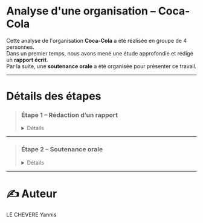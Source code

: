 # Analyse d'une organisation – Coca-Cola

Cette analyse de l'organisation **Coca-Cola** a été réalisée en groupe de 4 personnes.  
Dans un premier temps, nous avons mené une étude approfondie et rédigé un **rapport écrit**.  
Par la suite, une **soutenance orale** a été organisée pour présenter ce travail.

---

# Détails des étapes

> ### Étape 1 – Rédaction d’un rapport
> <details> <summary>Détails</summary>
>
>> Cette étape comprend un rapport contenant :  
>> - Les caractéristiques de l’organisation Coca-Cola  
>> - Le diagnostic externe de l’organisation Coca-Cola  
>> - La politique RSE (Responsabilité Sociétale des Entreprises) de Coca-Cola  
>>
>> 🔗 [Voir le rapport](https://github.com/yannislechevere/SAE-1.06/blob/master/dossier_CHAUVEL_LE-SECH_LE-CHEVERE_GUIGUE.pdf)
>
> </details>

---

> ### Étape 2 – Soutenance orale
> <details> <summary>Détails</summary>
>
>> Cette étape comprend le **diaporama** utilisé lors de la **soutenance orale** du rapport.  
>>
>> 🔗 [Voir le diaporama](https://github.com/yannislechevere/SAE-1.06/blob/master/Etape2-SoutenanceOrale/oral_CHAUVEL_LE-SECH_LE-CHEVERE_GUIGUE.pdf)
>
> </details>

---

# ✍️ Auteur

LE CHEVERE Yannis

